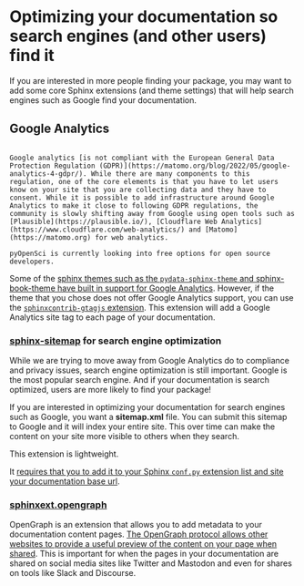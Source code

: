 # Optimizing your documentation so search engines (and other users) find it

If you are interested in more people finding your package, you may want to
add some core Sphinx extensions (and theme settings) that will help search
engines such as Google find your documentation.

## Google Analytics

```{important}

Google analytics [is not compliant with the European General Data Protection Regulation (GDPR)](https://matomo.org/blog/2022/05/google-analytics-4-gdpr/). While there are many components to this regulation, one of the core elements is that you have to let users know on your site that you are collecting data and they have to consent. While it is possible to add infrastructure around Google Analytics to make it close to following GDPR regulations, the community is slowly shifting away from Google using open tools such as [Plausible](https://plausible.io/), [Cloudflare Web Analytics](https://www.cloudflare.com/web-analytics/) and [Matomo](https://matomo.org) for web analytics.

pyOpenSci is currently looking into free options for open source
developers.
```

Some of the [sphinx themes such as the `pydata-sphinx-theme` and
sphinx-book-theme have built in support for Google Analytics](https://pydata-sphinx-theme.readthedocs.io/en/latest/user_guide/analytics.html#google-analytics). However, if the theme that you chose does not offer
Google Analytics support, you can use the [`sphinxcontrib-gtagjs` extension](https://github.com/attakei/sphinxcontrib-gtagjs).
This extension will add a Google Analytics site tag to each page of your
documentation.

### [sphinx-sitemap](https://sphinx-sitemap.readthedocs.io/en/latest/index.html) for search engine optimization

While we are trying to move away from Google Analytics do
to compliance and privacy issues, search engine optimization
is still important. Google is the most popular search engine.
And if your documentation is search optimized, users are more
likely to find your package!

If you are interested in optimizing your documentation for
search engines such as Google, you want a **sitemap.xml** file.
You can submit this sitemap to Google and it will index your
entire site. This over time can make the content on your site
more visible to others when they search.

This extension is lightweight.

It [requires that you to add it to your Sphinx `conf.py` extension list and site your documentation base url](https://sphinx-sitemap.readthedocs.io/en/latest/getting-started.html).

### [sphinxext.opengraph](https://github.com/wpilibsuite/sphinxext-opengraph)

OpenGraph is an extension that allows you to add metadata to your documentation
content pages. [The OpenGraph protocol allows other websites to provide a
useful preview of the content on your page when shared](https://www.freecodecamp.org/news/what-is-open-graph-and-how-can-i-use-it-for-my-website/#what-is-open-graph). This is important
for when the pages in your documentation are shared on social
media sites like Twitter and Mastodon and even for shares on
tools like Slack and Discourse.
